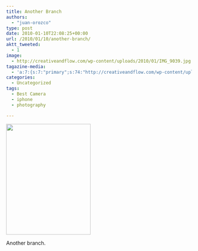 ```yaml
---
title: Another Branch
authors: 
  - "juan-orozco"
type: post
date: 2010-01-10T22:08:25+00:00
url: /2010/01/10/another-branch/
aktt_tweeted:
  - 1
image:
  - http://creativeandflow.com/wp-content/uploads/2010/01/IMG_9039.jpg
tagazine-media:
  - 'a:7:{s:7:"primary";s:74:"http://creativeandflow.com/wp-content/uploads/2010/01/IMG_9039-229x300.jpg";s:6:"images";a:1:{s:74:"http://creativeandflow.com/wp-content/uploads/2010/01/IMG_9039-229x300.jpg";a:6:{s:8:"file_url";s:74:"http://creativeandflow.com/wp-content/uploads/2010/01/IMG_9039-229x300.jpg";s:5:"width";s:3:"229";s:6:"height";s:3:"300";s:4:"type";s:5:"image";s:4:"area";s:5:"68700";s:9:"file_path";s:0:"";}}s:6:"videos";a:0:{}s:11:"image_count";s:1:"1";s:6:"author";s:7:"8033531";s:7:"blog_id";s:8:"17975075";s:9:"mod_stamp";s:19:"2010-01-10 22:08:25";}'
categories:
  - Uncategorized
tags:
  - Best Camera
  - iphone
  - photography

---
```

[<img class="alignnone size-medium wp-image-1915" title="IMG_9039" src="https://i0.wp.com/creativeandflow.com/wp-content/uploads/2010/01/IMG_9039-229x300.jpg?resize=229%2C300" alt="" width="229" height="300" data-recalc-dims="1" />][1]

Another branch.

 [1]: https://i0.wp.com/creativeandflow.com/wp-content/uploads/2010/01/IMG_9039.jpg